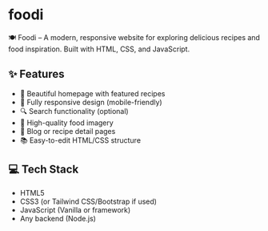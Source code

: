 # foodi
🍽️ Foodi – A modern, responsive website for exploring delicious recipes and food inspiration. Built with HTML, CSS, and JavaScript.
## ✨ Features

- 🍕 Beautiful homepage with featured recipes
- 📱 Fully responsive design (mobile-friendly)
- 🔍 Search functionality (optional)
- 📸 High-quality food imagery
- 📝 Blog or recipe detail pages
- 📚 Easy-to-edit HTML/CSS structure

## 💻 Tech Stack

- HTML5
- CSS3 (or Tailwind CSS/Bootstrap if used)
- JavaScript (Vanilla or framework)
-  Any backend (Node.js)

